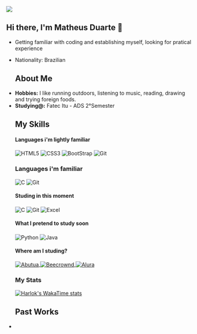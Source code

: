 <img src="https://64.media.tumblr.com/af97b0f80eaf9a0dbc102657679eaad1/007345d043df080b-3c/s540x810/6cda17d1a6411e8adc5fa240bb6f48fd8144f010.gif">




## Hi there, I'm Matheus Duarte 👋


- Getting familiar with coding and establishing myself, looking for pratical experience
- Nationality: Brazilian 



  ## About Me
    <li>
      <b>Hobbies:</b> I like running outdoors, listening to music, reading, drawing and trying foreign foods.
    </li>
    <li>
      <b>Studying@:</b>  Fatec Itu - ADS 2°Semester
    </li>
    

  ## My Skills

  #### Languages i'm lightly familiar 
      
     <div style="display: inline_block">
        <img align="center" alt="HTML5" src="https://img.shields.io/badge/HTML5-000000?style=for-the-badge&logo=html5&logoColor=white" />
        <img align="center" alt="CSS3" src="https://img.shields.io/badge/CSS3-000000?style=for-the-badge&logo=css3&logoColor=white" />
        <img align="center" alt="BootStrap" src="https://img.shields.io/badge/Bootstrap-000000?style=for-the-badge&logo=bootstrap&logoColor=white" />
        <img align="center" alt="Git" src="https://img.shields.io/badge/GIT-000000?style=for-the-badge&logo=git&logoColor=white" />
              </div>

  ### Languages i'm familiar

    <div style="display: inline_block">
      <img align="center"  alt="C" src="https://img.shields.io/badge/C-000000?style=for-the-badge&logo=C&logoColor=white" />
      <img align="center" alt="Git" src="https://img.shields.io/badge/GIT-000000?style=for-the-badge&logo=git&logoColor=white" />
    </div>

  #### Studing in this moment

   <div style="display: inline_block">
     <img align="center"  alt="C" src="https://img.shields.io/badge/C-000000?style=for-the-badge&logo=C&logoColor=white" />
     <img align="center" alt="Git" src="https://img.shields.io/badge/GIT-000000?style=for-the-badge&logo=git&logoColor=white" />
     <img align="center" alt="Excel" src="https://img.shields.io/badge/Microsoft_Excel-217346?style=for-the-badge&logo=microsoft-excel&logoColor=white" />
    </div>    
    
  #### What I pretend to study soon
  
   <div style="display: inline_block">
      <img align="center" alt="Python" src="https://img.shields.io/badge/python-000000?style=for-the-badge&logo=python&logoColor=white" />
      <img align="center" alt="Java" src="https://img.shields.io/badge/java-%23ED8B00.svg?style=for-the-badge&logo=openjdk&logoColor=white" />
   </div>



  #### Where am I studing?
   <div>
     <a href="https://www.bootcampdevjr.com/">
    <img align="center" alt="Abutua" src="https://img.shields.io/badge/Abutua -000000?style=for-the-badge" />
    </a>
     <a href="https://judge.beecrowd.com/pt/profile/1015755">
    <img align="center" alt="Beecrownd" src="https://img.shields.io/badge/Beecrownd-000000?style=for-the-badge" />
    </a>
     <a href="https://judge.beecrowd.com/pt/profile/1015755">
    <img align="center" alt="Alura" src="https://img.shields.io/badge/Beecrownd-000000?style=for-the-badge" />
    </a>
   </div>


    <div>
    
    ### My Stats
    [![Harlok's WakaTime stats](https://github-readme-stats.vercel.app/api/wakatime?username=Martins05&theme=dark&layout=compact&langs_count=5)](https://github.com/Martins-readme-stats)
    
   
    </div>

    ## Past Works
    <li>
       
    </li>
